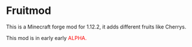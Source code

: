 # Fruitmod
 
This is a Minecraft forge mod for 1.12.2,
it adds different fruits like Cherrys.

This mod is in early early <font color="red">ALPHA.</font>










